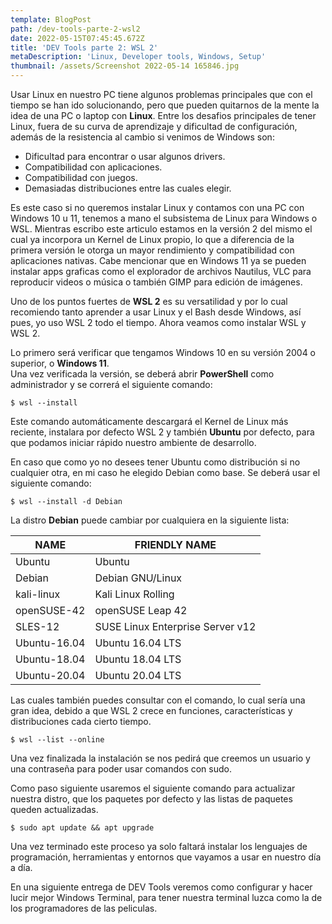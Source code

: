 ```yaml
---
template: BlogPost
path: /dev-tools-parte-2-wsl2
date: 2022-05-15T07:45:45.672Z
title: 'DEV Tools parte 2: WSL 2'
metaDescription: 'Linux, Developer tools, Windows, Setup'
thumbnail: /assets/Screenshot 2022-05-14 165846.jpg
---
```

<!--StartFragment-->

Usar Linux en nuestro PC tiene algunos problemas principales que con el tiempo se han ido solucionando, pero que pueden quitarnos de la mente la idea de una PC o laptop con **Linux**. Entre los desafios principales de tener Linux, fuera de su curva de aprendizaje y dificultad de configuración, además de la resistencia al cambio si venimos de Windows son:

* Dificultad para encontrar o usar algunos drivers.
* Compatibilidad con aplicaciones.
* Compatibilidad con juegos.
* Demasiadas distribuciones entre las cuales elegir.

Es este caso si no queremos instalar Linux y contamos con una PC con Windows 10 u 11, tenemos a mano el subsistema de Linux para Windows o WSL. Mientras escribo este articulo estamos en la versión 2 del mismo el cual ya incorpora un Kernel de Linux propio, lo que a diferencia de la primera versión le otorga un mayor rendimiento y compatibilidad con aplicaciones nativas. Cabe mencionar que en Windows 11 ya se pueden instalar apps graficas como el explorador de archivos Nautilus, VLC para reproducir videos o música o también GIMP para edición de imágenes.

Uno de los puntos fuertes de **WSL 2** es su versatilidad y por lo cual recomiendo tanto aprender a usar Linux y el Bash desde Windows, así pues, yo uso WSL 2 todo el tiempo. Ahora veamos como instalar WSL y WSL 2.

Lo primero será verificar que tengamos Windows 10 en su versión 2004 o superior, o **Windows 11**.\
Una vez verificada la versión, se deberá abrir **PowerShell** como administrador y se correrá el siguiente comando:

```shell
$ wsl --install
```

Este comando automáticamente descargará el Kernel de Linux más reciente, instalara por defecto WSL 2 y también **Ubuntu** por defecto, para que podamos iniciar rápido nuestro ambiente de desarrollo.

En caso que como yo no desees tener Ubuntu como distribución si no cualquier otra, en mi caso he elegido Debian como base. Se deberá usar el siguiente comando:

```shell
$ wsl --install -d Debian
```

La distro **Debian** puede cambiar por cualquiera en la siguiente lista:

| NAME         | FRIENDLY NAME                    |
| ------------ | -------------------------------- |
| Ubuntu       | Ubuntu                           |
| Debian       | Debian GNU/Linux                 |
| kali-linux   | Kali Linux Rolling               |
| openSUSE-42  | openSUSE Leap 42                 |
| SLES-12      | SUSE Linux Enterprise Server v12 |
| Ubuntu-16.04 | Ubuntu 16.04 LTS                 |
| Ubuntu-18.04 | Ubuntu 18.04 LTS                 |
| Ubuntu-20.04 | Ubuntu 20.04 LTS                 |

Las cuales también puedes consultar con el comando, lo cual sería una gran idea, debido a que WSL 2 crece en funciones, características y distribuciones cada cierto tiempo.

```shell
$ wsl --list --online
```

Una vez finalizada la instalación se nos pedirá que creemos un usuario y una contraseña para poder usar comandos con sudo. 

Como paso siguiente usaremos el siguiente comando para actualizar nuestra distro, que los paquetes por defecto y las listas de paquetes queden actualizadas.

```shell
$ sudo apt update && apt upgrade
```

Una vez terminado este proceso ya solo faltará instalar los lenguajes de programación, herramientas y entornos que vayamos a usar en nuestro día a día.

En una siguiente entrega de DEV Tools veremos como configurar y hacer lucir mejor Windows Terminal, para tener nuestra terminal luzca como la de los programadores de las peliculas.
